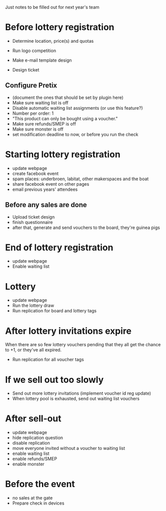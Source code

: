 Just notes to be filled out for next year's team

# Before lottery registration
  * Determine location, price(s) and quotas
  
  * Run logo competition
  * Make e-mail template design
  * Design ticket
  
## Configure Pretix
  * (document the ones that should be set by plugin here)
  * Make sure waiting list is off
  * Disable automatic waiting list assignments (or use this feature?)
  * Number per order: 1
  * "This product can only be bought using a voucher."
  * Make sure refunds/SMEP is off
  * Make sure monster is off
  * set modification deadline to now, or before you run the check
  
# Starting lottery registration
  * update webpage
  * create facebook event
  * spam places: underbroen, labitat, other makerspaces and the boat
  * share facebook event on other pages
  * email previous years' attendees
  
## Before any sales are done
  * Upload ticket design
  * finish questionnaire
  * after that, generate and send vouchers to the board, they're guinea pigs 

# End of lottery registration
  * update webpage
  * Enable waiting list
  
# Lottery
  * update webpage
  * Run the lottery draw
  * Run replication for board and lottery tags

# After lottery invitations expire
When there are so few lottery vouchers pending that they all get the chance to
+1, or they've all expired.
  * Run replication for all voucher tags

# If we sell out too slowly
  * Send out more lottery invitations (implement voucher id reg update)
  * When lottery pool is exhausted, send out waiting list vouchers

# After sell-out
  * update webpage
  * hide replication question
  * disable replication
  * move everyone invited without a voucher to waiting list
  * enable waiting list
  * enable refunds/SMEP
  * enable monster

# Before the event
  * no sales at the gate
  * Prepare check in devices
  
